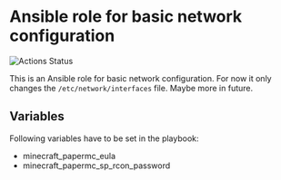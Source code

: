 # Ansible role for basic network configuration

![Actions Status](https://github.com/rosaLux161/ansible-role-network/workflows/CI/badge.svg)

This is an Ansible role for basic network configuration. For now it only changes the ```/etc/network/interfaces``` file. Maybe more in future.

## Variables

Following variables have to be set in the playbook:

* minecraft_papermc_eula
* minecraft_papermc_sp_rcon_password